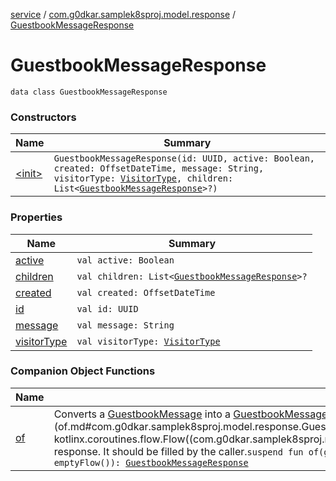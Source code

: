 [service](../../index.md) / [com.g0dkar.samplek8sproj.model.response](../index.md) / [GuestbookMessageResponse](./index.md)

# GuestbookMessageResponse

`data class GuestbookMessageResponse`

### Constructors

| Name | Summary |
|---|---|
| [&lt;init&gt;](-init-.md) | `GuestbookMessageResponse(id: UUID, active: Boolean, created: OffsetDateTime, message: String, visitorType: `[`VisitorType`](../../com.g0dkar.samplek8sproj.model/-visitor-type/index.md)`, children: List<`[`GuestbookMessageResponse`](./index.md)`>?)` |

### Properties

| Name | Summary |
|---|---|
| [active](active.md) | `val active: Boolean` |
| [children](children.md) | `val children: List<`[`GuestbookMessageResponse`](./index.md)`>?` |
| [created](created.md) | `val created: OffsetDateTime` |
| [id](id.md) | `val id: UUID` |
| [message](message.md) | `val message: String` |
| [visitorType](visitor-type.md) | `val visitorType: `[`VisitorType`](../../com.g0dkar.samplek8sproj.model/-visitor-type/index.md) |

### Companion Object Functions

| Name | Summary |
|---|---|
| [of](of.md) | Converts a [GuestbookMessage](../../com.g0dkar.samplek8sproj.model/-guestbook-message/index.md) into a [GuestbookMessageResponse](./index.md). The [children](of.md#com.g0dkar.samplek8sproj.model.response.GuestbookMessageResponse.Companion$of(com.g0dkar.samplek8sproj.model.GuestbookMessage, kotlinx.coroutines.flow.Flow((com.g0dkar.samplek8sproj.model.response.GuestbookMessageResponse)))/children) argument will be used for the response. It should be filled by the caller.`suspend fun of(guestbookMessage: `[`GuestbookMessage`](../../com.g0dkar.samplek8sproj.model/-guestbook-message/index.md)`, children: Flow<`[`GuestbookMessageResponse`](./index.md)`> = emptyFlow()): `[`GuestbookMessageResponse`](./index.md) |
